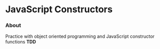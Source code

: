 # JavaScript Constructors
### About
Practice with object oriented programming and JavaScript constructor functions
**TDD**
